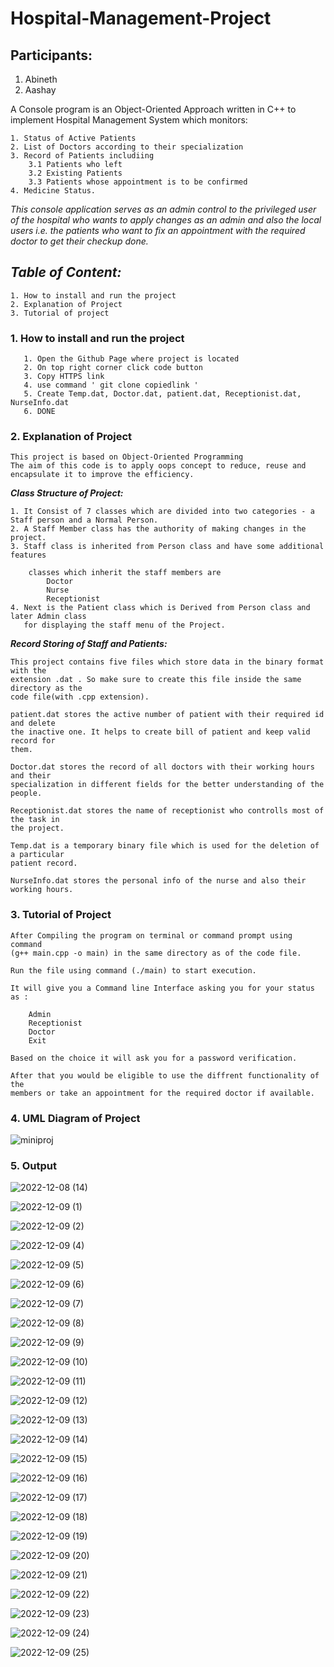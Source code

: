 # **Hospital-Management-Project**

## Participants:

  1. Abineth 
  2. Aashay

A Console program is an Object-Oriented Approach written in C++ to implement Hospital Management
 System which monitors:

    1. Status of Active Patients
    2. List of Doctors according to their specialization
    3. Record of Patients includiing
        3.1 Patients who left
        3.2 Existing Patients
        3.3 Patients whose appointment is to be confirmed
    4. Medicine Status.

  _This console application serves as an admin control to the privileged user
  of the hospital who wants to apply changes as an admin and also the local users 
  i.e. the patients who want to fix an appointment with the required doctor
  to get their checkup done._
  

## _**Table of Content:**_
    1. How to install and run the project
    2. Explanation of Project
    3. Tutorial of project
    
    
### **1. How to install and run the project**

       1. Open the Github Page where project is located
       2. On top right corner click code button
       3. Copy HTTPS link 
       4. use command ' git clone copiedlink '
       5. Create Temp.dat, Doctor.dat, patient.dat, Receptionist.dat, NurseInfo.dat
       6. DONE
       
### **2. Explanation of Project**
    This project is based on Object-Oriented Programming 
    The aim of this code is to apply oops concept to reduce, reuse and
    encapsulate it to improve the efficiency.

__*Class Structure of Project:*__

    1. It Consist of 7 classes which are divided into two categories - a Staff person and a Normal Person.
    2. A Staff Member class has the authority of making changes in the project.
    3. Staff class is inherited from Person class and have some additional features
 
        classes which inherit the staff members are
            Doctor
            Nurse
            Receptionist
    4. Next is the Patient class which is Derived from Person class and later Admin class 
       for displaying the staff menu of the Project.

__*Record Storing of Staff and Patients:*__

    This project contains five files which store data in the binary format with the 
    extension .dat . So make sure to create this file inside the same directory as the 
    code file(with .cpp extension).

    patient.dat stores the active number of patient with their required id and delete
    the inactive one. It helps to create bill of patient and keep valid record for 
    them.

    Doctor.dat stores the record of all doctors with their working hours and their
    specialization in different fields for the better understanding of the people.

    Receptionist.dat stores the name of receptionist who controlls most of the task in 
    the project.

    Temp.dat is a temporary binary file which is used for the deletion of a particular 
    patient record.
    
    NurseInfo.dat stores the personal info of the nurse and also their working hours.

### **3. Tutorial of Project**

    After Compiling the program on terminal or command prompt using command 
    (g++ main.cpp -o main) in the same directory as of the code file.

    Run the file using command (./main) to start execution.

    It will give you a Command line Interface asking you for your status as : 

        Admin
        Receptionist
        Doctor 
        Exit
    
    Based on the choice it will ask you for a password verification.

    After that you would be eligible to use the diffrent functionality of the 
    members or take an appointment for the required doctor if available.

### **4. UML Diagram of Project**

![miniproj](https://user-images.githubusercontent.com/97591189/206441425-8233acf8-488c-4a7d-a20f-462e3028e8e9.png)

### **5. Output**


![2022-12-08 (14)](https://user-images.githubusercontent.com/98078409/206648815-320bd8b9-f37f-47e5-bf22-5b0e02f0e03b.png)

![2022-12-09 (1)](https://user-images.githubusercontent.com/98078409/206648498-e4727d2e-2e1f-43f9-8dcb-97dbe282ee26.png)

![2022-12-09 (2)](https://user-images.githubusercontent.com/98078409/206648967-3c5b6943-affc-4420-9cf8-0dc86924b4e9.png)

![2022-12-09 (4)](https://user-images.githubusercontent.com/98078409/206649256-53a27faf-8ad9-484c-923a-cdf076d3be0c.png)

![2022-12-09 (5)](https://user-images.githubusercontent.com/98078409/206649372-6f2bac95-694b-4de0-b91b-394ea5a7744d.png)

![2022-12-09 (6)](https://user-images.githubusercontent.com/98078409/206649520-00773ef7-bc14-47b9-a2a7-1adaa0519f12.png)

![2022-12-09 (7)](https://user-images.githubusercontent.com/98078409/206649717-40a1e3eb-0291-49ab-b297-4d0a2c48163f.png)

![2022-12-09 (8)](https://user-images.githubusercontent.com/98078409/206649880-1a02977c-2e9b-4705-b57d-bf5cd3c715b9.png)

![2022-12-09 (9)](https://user-images.githubusercontent.com/98078409/206649974-b8b63d1b-5989-4dba-a63d-a62a78043c9c.png)

![2022-12-09 (10)](https://user-images.githubusercontent.com/98078409/206650103-b6e57193-d178-413e-a441-516883fb902a.png)

![2022-12-09 (11)](https://user-images.githubusercontent.com/98078409/206650200-9d6a739d-8d93-4739-88f7-31e160739da0.png)

![2022-12-09 (12)](https://user-images.githubusercontent.com/98078409/206650323-a82122d2-a603-44a6-92d2-90828472b0f1.png)

![2022-12-09 (13)](https://user-images.githubusercontent.com/98078409/206650768-8e23e75b-12bc-4fbd-bc7f-a2e1167598d6.png)

![2022-12-09 (14)](https://user-images.githubusercontent.com/98078409/206650810-4a10f7f7-6c2d-43c1-a8ef-8dda4bc6164a.png)

![2022-12-09 (15)](https://user-images.githubusercontent.com/98078409/206650895-8821bcae-45af-427f-904d-7182499175b5.png)

![2022-12-09 (16)](https://user-images.githubusercontent.com/98078409/206650966-23c22411-c4b9-476c-9f18-dc674d474d95.png)

![2022-12-09 (17)](https://user-images.githubusercontent.com/98078409/206651217-18d06e2e-0a24-4778-aca9-33adb752ac3b.png)

![2022-12-09 (18)](https://user-images.githubusercontent.com/98078409/206651252-df35e395-be6e-4ed4-b7fd-6117cbec206b.png)

![2022-12-09 (19)](https://user-images.githubusercontent.com/98078409/206651266-e6da02e0-7931-400e-b9a2-acf21921429f.png)

![2022-12-09 (20)](https://user-images.githubusercontent.com/98078409/206651301-3b4552b6-9370-40da-9b1a-60933df60abf.png)

![2022-12-09 (21)](https://user-images.githubusercontent.com/98078409/206651325-542f70e7-71b5-4332-82b9-82b94633dc39.png)

![2022-12-09 (22)](https://user-images.githubusercontent.com/98078409/206651339-636b757b-4053-44ba-888e-4e3ec7efb63f.png)

![2022-12-09 (23)](https://user-images.githubusercontent.com/98078409/206651367-ffee7b53-3636-4c96-8166-3027912da9b1.png)

![2022-12-09 (24)](https://user-images.githubusercontent.com/98078409/206651395-83193758-1ffb-40c0-b537-bc32114cb1cf.png)

![2022-12-09 (25)](https://user-images.githubusercontent.com/98078409/206651150-c899d5bd-f843-44a9-8e7f-bb2504630af4.png)




